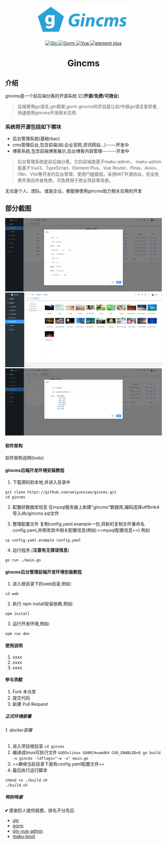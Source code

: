 <div align="center">

![logo](imgdemo/logo.png)

<p align="center">
	<a href="https://github.com/gin-gonic/gin" target="_blank">
		<img src="https://img.shields.io/badge/Gin-v1.9.1-green" alt="Gin">
	</a>
	<a href="https://gorm.io/zh_CN/docs/" target="_blank">
		<img src="https://img.shields.io/badge/Gorm-v1.25.2-green" alt="Gorm">
	</a>
	<a href="https://v3.vuejs.org/" target="_blank">
		<img src="https://img.shields.io/badge/Vue.js-3.x-green" alt="Vue">
	</a>
	<a href="https://element-plus.gitee.io/#/zh-CN/component/changelog" target="_blank">
		<img src="https://img.shields.io/badge/element--plus-latest-blue" alt="element plus">
	</a>
</p>

<h1>Gincms</h1>
</div>

## 介绍

gincms是一个前后端分离的开源系统.它(**开源/免费/可商业**)

>后端使用go语言,gin框架,gorm
gincms的宗旨是让初/中级go语言爱好者,快速使用gincms开发相关应用.
### 系统将开源包括如下模块
- 后台管理系统(基础rbac)
- cms管理后台,包含前端(如:企业官网,资讯网站...)-----开发中
- 博客系统,包含前端博客展示,后台博客内容管理-------开发中

> 后台管理系统是前后端分离，它的前端是基于maku-admin，
maku-admin是基于Vue3、TypeScript、Element Plus、Vue Router、Pinia、Axios、i18n、Vite等开发的后台管理，使用门槛极低，采用MIT开源协议，完全免费开源且终身免费，可免费用于商业项目等场景。



无论是个人、团队、或是企业，都能够使用gincms助力相关应用的开发



## 部分截图
![截图](imgdemo/11.png)
![截图](imgdemo/22.png)
![截图](imgdemo/33.png)
#### 软件架构
软件架构说明(todo)

#### gincms后端开发环境安装教程

1. 下载源码到本地,并进入目录中
```
git clone https://github.com/weiyunxiao/gincms.git
cd gincms
```

2. 配置好数据库信息
在mysql服务器上新建"gincms"数据库,编码选择utf8mb4
导入db/gincms.sql文件

3.  整理配置文件
复制config.yaml.example一份,将新的复制文件重命名config.yaml,并修改其中相关配置信息(例如:==mysql配置信息==)
例如
```
cp config.yaml.example config.ymal
```
4.  运行程序,(**注意有无错误信息**)
```
go run ./main.go
```
#### gincms后台管理前端开发环境安装教程
1. 进入根目录下的web目录,例如:
```
cd web
```
2. 执行 npm install安装依赖,例如:
```
npm install
```
3. 运行开发环境,例如:
```
npm run dev
```


#### 使用说明

1.  xxxx
2.  xxxx
3.  xxxx


#### 参与贡献

1.  Fork 本仓库
2.  提交代码
3.  新建 Pull Request

##### 正式环境部署
###### 1. docker部署
1. 进入项目根目录
```cd gincms```
2. 编译成linux可执行文件
```GOOS=linux GOARCH=amd64 CGO_ENABLED=0 go build -o gincms -ldflags="-w -s" main.go```
3. ==确保当前目录下面有config.yaml配置文件==
4. 最后执行运行脚本
```
chmod +x ./build.sh
./build.sh
```
##### 特别鸣谢
💕 感谢巨人提供肩膀，排名不分先后
- [gin](https://github.com/gin-gonic/gin/)
- [gorm](https://gorm.io/zh_CN/)
- [gin-vue-admin](https://github.com/flipped-aurora/gin-vue-admin)
- [maku-boot](https://github.com/makunet/maku-boot)